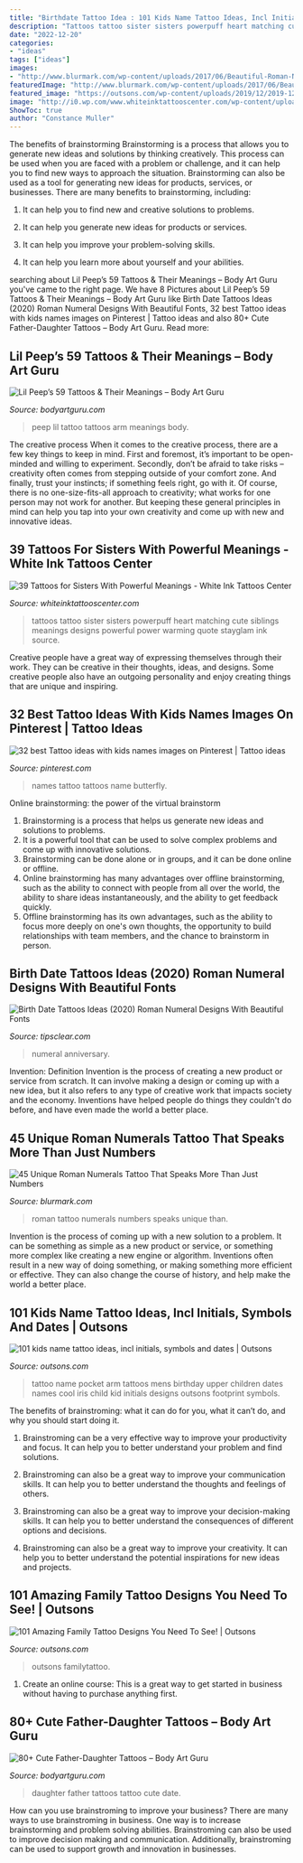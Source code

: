 ```yaml
---
title: "Birthdate Tattoo Idea : 101 Kids Name Tattoo Ideas, Incl Initials, Symbols And Dates"
description: "Tattoos tattoo sister sisters powerpuff heart matching cute siblings meanings designs powerful power warming quote stayglam ink source"
date: "2022-12-20"
categories:
- "ideas"
tags: ["ideas"]
images:
- "http://www.blurmark.com/wp-content/uploads/2017/06/Beautiful-Roman-Numerals-Tattoo.jpg"
featuredImage: "http://www.blurmark.com/wp-content/uploads/2017/06/Beautiful-Roman-Numerals-Tattoo.jpg"
featured_image: "https://outsons.com/wp-content/uploads/2019/12/2019-12-29-03.59.26-2209082412709650928_familytattoo-1024x1024.jpg"
image: "http://i0.wp.com/www.whiteinktattooscenter.com/wp-content/uploads/2016/12/powerpuff-girls-sister-tattoo-art.jpg?fit=620%2C620"
ShowToc: true
author: "Constance Muller"
---
```



The benefits of brainstorming
Brainstorming is a process that allows you to generate new ideas and solutions by thinking creatively. This process can be used when you are faced with a problem or challenge, and it can help you to find new ways to approach the situation. Brainstorming can also be used as a tool for generating new ideas for products, services, or businesses.
There are many benefits to brainstorming, including:

1. It can help you to find new and creative solutions to problems.

2. It can help you generate new ideas for products or services.

3. It can help you improve your problem-solving skills.

4. It can help you learn more about yourself and your abilities.

	

		
searching about Lil Peep’s 59 Tattoos &amp; Their Meanings – Body Art Guru you've came to the right page. We have 8 Pictures about Lil Peep’s 59 Tattoos &amp; Their Meanings – Body Art Guru like Birth Date Tattoos Ideas (2020) Roman Numeral Designs With Beautiful Fonts, 32 best Tattoo ideas with kids names images on Pinterest | Tattoo ideas and also 80+ Cute Father-Daughter Tattoos – Body Art Guru. Read more:
		
    
## Lil Peep’s 59 Tattoos &amp; Their Meanings – Body Art Guru

<img loading=lazy src="https://bodyartguru.com/wp-content/uploads/2019/05/peep-Lil-Peep-tattoo.jpg" onerror="this.onerror=null;this.src='https://tse2.mm.bing.net/th?id=OIP.a8RrL192gdeBAmHd9jyCpwHaKs&amp;pid=15.1';" alt="Lil Peep’s 59 Tattoos &amp; Their Meanings – Body Art Guru">

_Source: bodyartguru.com_

>peep lil tattoo tattoos arm meanings body. 

	

The creative process
When it comes to the creative process, there are a few key things to keep in mind. First and foremost, it’s important to be open-minded and willing to experiment. Secondly, don’t be afraid to take risks – creativity often comes from stepping outside of your comfort zone. And finally, trust your instincts; if something feels right, go with it.
Of course, there is no one-size-fits-all approach to creativity; what works for one person may not work for another. But keeping these general principles in mind can help you tap into your own creativity and come up with new and innovative ideas.

    
## 39 Tattoos For Sisters With Powerful Meanings - White Ink Tattoos Center

<img loading=lazy src="http://i0.wp.com/www.whiteinktattooscenter.com/wp-content/uploads/2016/12/powerpuff-girls-sister-tattoo-art.jpg?fit=620%2C620" onerror="this.onerror=null;this.src='https://tse1.mm.bing.net/th?id=OIP.Ylg4HBHVErqXmb28JSt2iQHaHa&amp;pid=15.1';" alt="39 Tattoos for Sisters With Powerful Meanings - White Ink Tattoos Center">

_Source: whiteinktattooscenter.com_

>tattoos tattoo sister sisters powerpuff heart matching cute siblings meanings designs powerful power warming quote stayglam ink source. 

	

Creative people have a great way of expressing themselves through their work. They can be creative in their thoughts, ideas, and designs. Some creative people also have an outgoing personality and enjoy creating things that are unique and inspiring.

    
## 32 Best Tattoo Ideas With Kids Names Images On Pinterest | Tattoo Ideas

<img loading=lazy src="https://i.pinimg.com/736x/f4/4a/57/f44a57140694f81c0245944a77e2a9c0--butterfly-tattoos-with-names-tattoos-with-kids-names.jpg" onerror="this.onerror=null;this.src='https://tse3.mm.bing.net/th?id=OIP.QNPlCrzWrCvM9ooACj989wHaLH&amp;pid=15.1';" alt="32 best Tattoo ideas with kids names images on Pinterest | Tattoo ideas">

_Source: pinterest.com_

>names tattoo tattoos name butterfly. 

	

Online brainstorming: the power of the virtual brainstorm
1. Brainstorming is a process that helps us generate new ideas and solutions to problems.
2. It is a powerful tool that can be used to solve complex problems and come up with innovative solutions.
3. Brainstorming can be done alone or in groups, and it can be done online or offline.
4. Online brainstorming has many advantages over offline brainstorming, such as the ability to connect with people from all over the world, the ability to share ideas instantaneously, and the ability to get feedback quickly.
5. Offline brainstorming has its own advantages, such as the ability to focus more deeply on one's own thoughts, the opportunity to build relationships with team members, and the chance to brainstorm in person.

    
## Birth Date Tattoos Ideas (2020) Roman Numeral Designs With Beautiful Fonts

<img loading=lazy src="https://www.tipsclear.com/wp-content/uploads/2020/08/1596385872_692_250-Birth-Date-Tattoos-Ideas-2020-Roman-Numeral-Designs-With.jpg" onerror="this.onerror=null;this.src='https://tse4.mm.bing.net/th?id=OIP.7Xw3vkwyz7qVkDewcnhlYgHaG6&amp;pid=15.1';" alt="Birth Date Tattoos Ideas (2020) Roman Numeral Designs With Beautiful Fonts">

_Source: tipsclear.com_

>numeral anniversary. 

	

Invention: Definition
Invention is the process of creating a new product or service from scratch. It can involve making a design or coming up with a new idea, but it also refers to any type of creative work that impacts society and the economy. Inventions have helped people do things they couldn't do before, and have even made the world a better place.

    
## 45 Unique Roman Numerals Tattoo That Speaks More Than Just Numbers

<img loading=lazy src="http://www.blurmark.com/wp-content/uploads/2017/06/Beautiful-Roman-Numerals-Tattoo.jpg" onerror="this.onerror=null;this.src='https://tse3.mm.bing.net/th?id=OIP.tLi8qGr2FNGcBt4T5wPKKAHaFj&amp;pid=15.1';" alt="45 Unique Roman Numerals Tattoo That Speaks More Than Just Numbers">

_Source: blurmark.com_

>roman tattoo numerals numbers speaks unique than. 

	

Invention is the process of coming up with a new solution to a problem. It can be something as simple as a new product or service, or something more complex like creating a new engine or algorithm. Inventions often result in a new way of doing something, or making something more efficient or effective. They can also change the course of history, and help make the world a better place.

    
## 101 Kids Name Tattoo Ideas, Incl Initials, Symbols And Dates | Outsons

<img loading=lazy src="https://outsons.com/wp-content/uploads/2018/09/kids-name-iris-pocket-watch-with-calender-birthday-mens-upper-arm-tattoo.jpg" onerror="this.onerror=null;this.src='https://tse3.mm.bing.net/th?id=OIP._SA7Bdmo2HhWerMmhfBt1gHaHa&amp;pid=15.1';" alt="101 kids name tattoo ideas, incl initials, symbols and dates | Outsons">

_Source: outsons.com_

>tattoo name pocket arm tattoos mens birthday upper children dates names cool iris child kid initials designs outsons footprint symbols. 

	

The benefits of brainstroming: what it can do for you, what it can’t do, and why you should start doing it.
1. Brainstroming can be a very effective way to improve your productivity and focus. It can help you to better understand your problem and find solutions.
2. Brainstroming can also be a great way to improve your communication skills. It can help you to better understand the thoughts and feelings of others.

3. Brainstroming can also be a great way to improve your decision-making skills. It can help you to better understand the consequences of different options and decisions.

4. Brainstroming can also be a great way to improve your creativity. It can help you to better understand the potential inspirations for new ideas and projects.

    
## 101 Amazing Family Tattoo Designs You Need To See! | Outsons

<img loading=lazy src="https://outsons.com/wp-content/uploads/2019/12/2019-12-29-03.59.26-2209082412709650928_familytattoo-1024x1024.jpg" onerror="this.onerror=null;this.src='https://tse3.mm.bing.net/th?id=OIP.DW_BUqZ5XT3z9pzkl_o8TwHaHa&amp;pid=15.1';" alt="101 Amazing Family Tattoo Designs You Need To See! | Outsons">

_Source: outsons.com_

>outsons familytattoo. 

	

1. Create an online course: This is a great way to get started in business without having to purchase anything first.

    
## 80+ Cute Father-Daughter Tattoos – Body Art Guru

<img loading=lazy src="https://bodyartguru.com/wp-content/uploads/2019/12/father-daughter-tattoos-67.jpg" onerror="this.onerror=null;this.src='https://tse3.mm.bing.net/th?id=OIP.JJF45kYMoMzORbONglmhCwHaHa&amp;pid=15.1';" alt="80+ Cute Father-Daughter Tattoos – Body Art Guru">

_Source: bodyartguru.com_

>daughter father tattoos tattoo cute date. 

	

How can you use brainstroming to improve your business?
There are many ways to use brainstroming in business. One way is to increase brainstorming and problem solving abilities. Brainstroming can also be used to improve decision making and communication. Additionally, brainstroming can be used to support growth and innovation in businesses.

